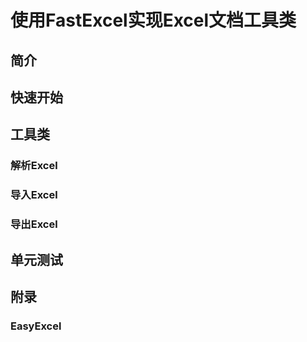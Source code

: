 # 使用FastExcel实现Excel文档工具类

## 简介



## 快速开始



## 工具类

### 解析Excel



### 导入Excel



### 导出Excel



## 单元测试



## 附录

### EasyExcel

